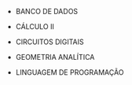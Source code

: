 * BANCO DE DADOS	

* CÁLCULO II	

* CIRCUITOS DIGITAIS	

* GEOMETRIA ANALÍTICA	

* LINGUAGEM DE PROGRAMAÇÃO
